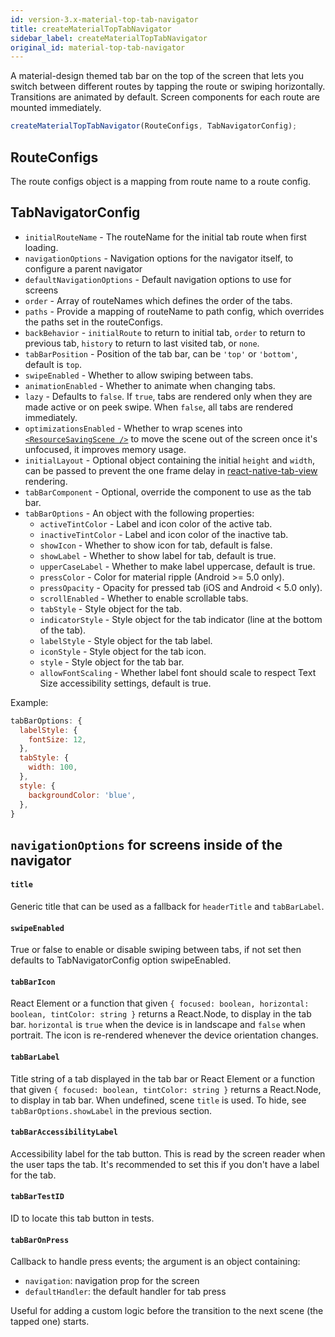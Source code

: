 ```yaml
---
id: version-3.x-material-top-tab-navigator
title: createMaterialTopTabNavigator
sidebar_label: createMaterialTopTabNavigator
original_id: material-top-tab-navigator
---
```


A material-design themed tab bar on the top of the screen that lets you switch between different routes by tapping the route or swiping horizontally. Transitions are animated by default. Screen components for each route are mounted immediately.

```js
createMaterialTopTabNavigator(RouteConfigs, TabNavigatorConfig);
```

## RouteConfigs

The route configs object is a mapping from route name to a route config.

## TabNavigatorConfig

* `initialRouteName` - The routeName for the initial tab route when first loading.
* `navigationOptions` - Navigation options for the navigator itself, to configure a parent navigator
* `defaultNavigationOptions` - Default navigation options to use for screens
* `order` - Array of routeNames which defines the order of the tabs.
* `paths` - Provide a mapping of routeName to path config, which overrides the paths set in the routeConfigs.
* `backBehavior` - `initialRoute` to return to initial tab, `order` to return to previous tab, `history` to return to last visited tab, or `none`.
* `tabBarPosition` - Position of the tab bar, can be `'top'` or `'bottom'`, default is `top`.
* `swipeEnabled` - Whether to allow swiping between tabs.
* `animationEnabled` - Whether to animate when changing tabs.
* `lazy` - Defaults to `false`. If `true`, tabs are rendered only when they are made active or on peek swipe. When `false`, all tabs are rendered immediately.
* `optimizationsEnabled` - Whether to wrap scenes into [`<ResourceSavingScene />`](https://github.com/react-navigation/react-navigation-tabs/blob/master/src/views/ResourceSavingScene.js) to move the scene out of the screen once it's unfocused, it improves memory usage.
* `initialLayout` - Optional object containing the initial `height` and `width`, can be passed to prevent the one frame delay in [react-native-tab-view](https://github.com/react-native-community/react-native-tab-view#avoid-one-frame-delay) rendering.
* `tabBarComponent` - Optional, override the component to use as the tab bar.
* `tabBarOptions` - An object with the following properties:
  * `activeTintColor` - Label and icon color of the active tab.
  * `inactiveTintColor` - Label and icon color of the inactive tab.
  * `showIcon` - Whether to show icon for tab, default is false.
  * `showLabel` - Whether to show label for tab, default is true.
  * `upperCaseLabel` - Whether to make label uppercase, default is true.
  * `pressColor` - Color for material ripple (Android >= 5.0 only).
  * `pressOpacity` - Opacity for pressed tab (iOS and Android < 5.0 only).
  * `scrollEnabled` - Whether to enable scrollable tabs.
  * `tabStyle` - Style object for the tab.
  * `indicatorStyle` - Style object for the tab indicator (line at the bottom of the tab).
  * `labelStyle` - Style object for the tab label.
  * `iconStyle` - Style object for the tab icon.
  * `style` - Style object for the tab bar.
  * `allowFontScaling` - Whether label font should scale to respect Text Size accessibility settings, default is true.

Example:

```js
tabBarOptions: {
  labelStyle: {
    fontSize: 12,
  },
  tabStyle: {
    width: 100,
  },
  style: {
    backgroundColor: 'blue',
  },
}
```

## `navigationOptions` for screens inside of the navigator

#### `title`

Generic title that can be used as a fallback for `headerTitle` and `tabBarLabel`.

#### `swipeEnabled`

True or false to enable or disable swiping between tabs, if not set then defaults to TabNavigatorConfig option swipeEnabled.

#### `tabBarIcon`

React Element or a function that given `{ focused: boolean, horizontal: boolean, tintColor: string }` returns a React.Node, to display in the tab bar. `horizontal` is `true` when the device is in landscape and `false` when portrait. The icon is re-rendered whenever the device orientation changes.

#### `tabBarLabel`

Title string of a tab displayed in the tab bar or React Element or a function that given `{ focused: boolean, tintColor: string }` returns a React.Node, to display in tab bar. When undefined, scene `title` is used. To hide, see `tabBarOptions.showLabel` in the previous section.

#### `tabBarAccessibilityLabel`

Accessibility label for the tab button. This is read by the screen reader when the user taps the tab. It's recommended to set this if you don't have a label for the tab.

#### `tabBarTestID`

ID to locate this tab button in tests.

#### `tabBarOnPress`

Callback to handle press events; the argument is an object containing:

* `navigation`: navigation prop for the screen
* `defaultHandler`: the default handler for tab press

Useful for adding a custom logic before the transition to the next scene (the tapped one) starts.
